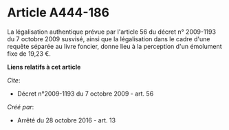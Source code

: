 # Article A444-186

La légalisation authentique prévue par l'article 56 du décret n° 2009-1193 du 7 octobre 2009 susvisé,  ainsi que la
légalisation dans le cadre d'une requête séparée au livre  foncier, donne lieu à la perception d'un émolument fixe de 19,23
€.

**Liens relatifs à cet article**

_Cite_:

  - Décret n°2009-1193 du 7 octobre 2009 - art. 56

_Créé par_:

  - Arrêté du 28 octobre 2016 - art. 13
